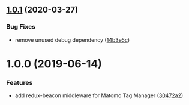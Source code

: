 ## [1.0.1](https://github.com/dbartholomae/redux-beacon-matomo-tag-manager/compare/1.0.0...1.0.1) (2020-03-27)


### Bug Fixes

* remove unused debug dependency ([14b3e5c](https://github.com/dbartholomae/redux-beacon-matomo-tag-manager/commit/14b3e5cec6531b16a9fae6077792919c7480adcd))

# 1.0.0 (2019-06-14)


### Features

* add redux-beacon middleware for Matomo Tag Manager ([30472a2](https://github.com/dbartholomae/redux-beacon-matomo-tag-manager/commit/30472a2))
